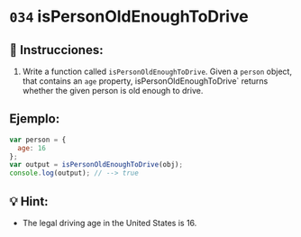 # `034` isPersonOldEnoughToDrive

## 📝 Instrucciones:

1. Write a function called `isPersonOldEnoughToDrive`.
Given a `person` object, that contains an `age` property, isPersonOldEnoughToDrive` returns whether the given person is old enough to drive.

## Ejemplo:

```Javascript
var person = {
  age: 16
};
var output = isPersonOldEnoughToDrive(obj);
console.log(output); // --> true
```

## 💡 Hint:

+ The legal driving age in the United States is 16.

